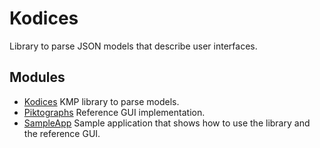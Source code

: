 # Kodices
Library to parse JSON models that describe user interfaces.

## Modules

* [Kodices](Kodices/README.md) KMP library to parse models.
* [Piktographs](Piktographs/README.md) Reference GUI implementation.
* [SampleApp](SampleApp/README.md) Sample application that shows how to use the library and the reference GUI.
